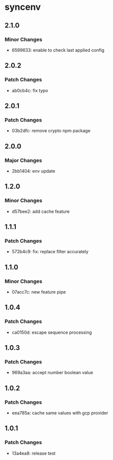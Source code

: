 # syncenv

## 2.1.0

### Minor Changes

- 6599633: enable to check last applied config

## 2.0.2

### Patch Changes

- ab0cb4c: fix typo

## 2.0.1

### Patch Changes

- 03b2dfc: remove crypto npm package

## 2.0.0

### Major Changes

- 2bb1404: env update

## 1.2.0

### Minor Changes

- d57bee2: add cache feature

## 1.1.1

### Patch Changes

- 572b4c9: fix: replace filter accurately

## 1.1.0

### Minor Changes

- 07acc7c: new feature pipe

## 1.0.4

### Patch Changes

- ca0150d: escape sequence processing

## 1.0.3

### Patch Changes

- 969a3aa: accept number boolean value

## 1.0.2

### Patch Changes

- eea785a: cache same values with gcp provider

## 1.0.1

### Patch Changes

- 13a4ea8: release test
